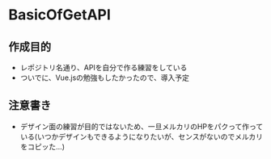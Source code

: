 # BasicOfGetAPI

## 作成目的
* レポジトリ名通り、APIを自分で作る練習をしている
* ついでに、Vue.jsの勉強もしたかったので、導入予定

## 注意書き
* デザイン面の練習が目的ではないため、一旦メルカリのHPをパクって作っている(いつかデザインもできるようになりたいが、センスがないのでメルカリをコピッた...)